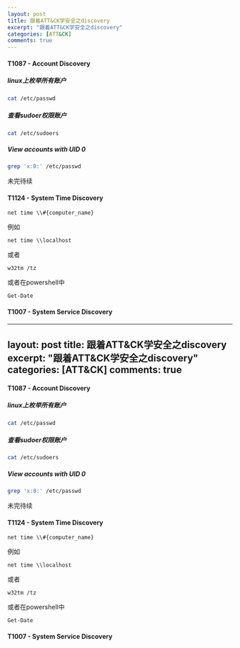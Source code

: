 ```yaml
---
layout: post
title: 跟着ATT&CK学安全之discovery
excerpt: "跟着ATT&CK学安全之discovery"
categories: [ATT&CK]
comments: true
---
```

#### T1087 - Account Discovery
##### linux上枚举所有账户
```bash
cat /etc/passwd
```
##### 查看sudoer权限账户
```bash
cat /etc/sudoers
```
##### View accounts with UID 0
```bash
grep 'x:0:' /etc/passwd
```
未完待续

#### T1124 - System Time Discovery
```
net time \\#{computer_name}
```
例如
```
net time \\localhost
```
或者
```
w32tm /tz
```
或者在powershell中
```
Get-Date
```
#### T1007 - System Service Discovery














---
layout: post
title: 跟着ATT&CK学安全之discovery
excerpt: "跟着ATT&CK学安全之discovery"
categories: [ATT&CK]
comments: true
---
#### T1087 - Account Discovery
##### linux上枚举所有账户
```bash
cat /etc/passwd
```
##### 查看sudoer权限账户
```bash
cat /etc/sudoers
```
##### View accounts with UID 0
```bash
grep 'x:0:' /etc/passwd
```
未完待续

#### T1124 - System Time Discovery
```
net time \\#{computer_name}
```
例如
```
net time \\localhost
```
或者
```
w32tm /tz
```
或者在powershell中
```
Get-Date
```
#### T1007 - System Service Discovery
